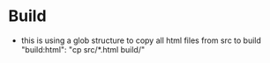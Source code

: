 # Build

- this is using a glob structure to copy all html files from src to build
  "build:html": "cp src/\*.html build/"

